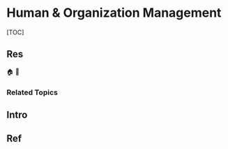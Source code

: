 # Human & Organization Management

[TOC]



## Res
🏠 
🚧 


### Related Topics



## Intro



## Ref
